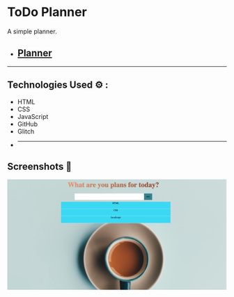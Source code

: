 # ToDo Planner

A simple planner.

- ## [Planner](https://branched-roasted-sting.glitch.me/)

---

## Technologies Used ⚙️ :

- HTML
- CSS
- JavaScript
- GitHub
- Glitch
- ***

## Screenshots 📸

![Example](/screenshot.jpg)
